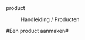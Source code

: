 <properties>
	<page>
		<title>Een product aanmaken</title>
		<id>product</id>
	</page>
	<menu>
		<position>Handleiding / Producten</position> 
		<title>Introductie</title>
	</menu>
</properties>

#Een product aanmaken#
<description>
